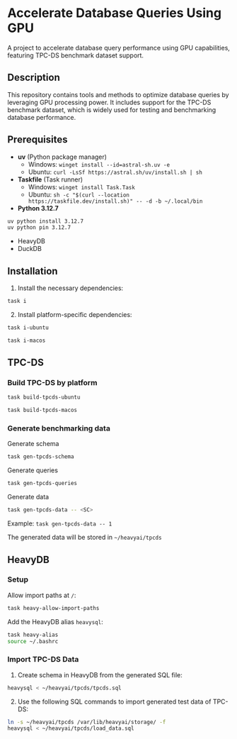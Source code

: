 # Accelerate Database Queries Using GPU

A project to accelerate database query performance using GPU capabilities, featuring TPC-DS benchmark dataset support.

## Description

This repository contains tools and methods to optimize database queries by leveraging GPU processing power. It includes support for the TPC-DS benchmark dataset, which is widely used for testing and benchmarking database performance.

## Prerequisites

- **uv** (Python package manager)
  - Windows: `winget install --id=astral-sh.uv -e`
  - Ubuntu: `curl -LsSf https://astral.sh/uv/install.sh | sh`
- **Taskfile** (Task runner)
  - Windows: `winget install Task.Task`
  - Ubuntu: `sh -c "$(curl --location https://taskfile.dev/install.sh)" -- -d -b ~/.local/bin`
- **Python 3.12.7**

```sh
uv python install 3.12.7
uv python pin 3.12.7
```

- HeavyDB
- DuckDB

## Installation

1. Install the necessary dependencies:

```sh
task i
```

2. Install platform-specific dependencies:

```sh
task i-ubuntu
```

```sh
task i-macos
```

## TPC-DS

### Build TPC-DS by platform

```sh
task build-tpcds-ubuntu
```

```sh
task build-tpcds-macos
```

### Generate benchmarking data

Generate schema

```sh
task gen-tpcds-schema
```

Generate queries

```sh
task gen-tpcds-queries
```

Generate data

```sh
task gen-tpcds-data -- <SC>
```

Example: `task gen-tpcds-data -- 1`

The generated data will be stored in `~/heavyai/tpcds`

## HeavyDB

### Setup

Allow import paths at `/`:

```sh
task heavy-allow-import-paths
```

Add the HeavyDB alias `heavysql`:

```sh
task heavy-alias
source ~/.bashrc
```

### Import TPC-DS Data

1. Create schema in HeavyDB from the generated SQL file:

```sh
heavysql < ~/heavyai/tpcds/tpcds.sql
```

2. Use the following SQL commands to import generated test data of TPC-DS:

```sh
ln -s ~/heavyai/tpcds /var/lib/heavyai/storage/ -f
heavysql < ~/heavyai/tpcds/load_data.sql
```
